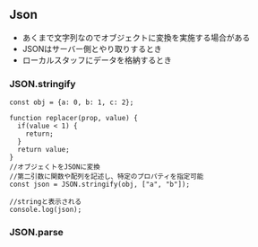 ## Json
- あくまで文字列なのでオブジェクトに変換を実施する場合がある
- JSONはサーバー側とやり取りするとき
- ローカルスタッフにデータを格納するとき

### JSON.stringify
    const obj = {a: 0, b: 1, c: 2};
    
    function replacer(prop, value) {
      if(value < 1) {
        return;
      }
      return value;
    }
    //オブジェくトをJSONに変換
    //第二引数に関数や配列を記述し、特定のプロパティを指定可能
    const json = JSON.stringify(obj, ["a", "b"]);
    
    //stringと表示される
    console.log(json);

### JSON.parse

